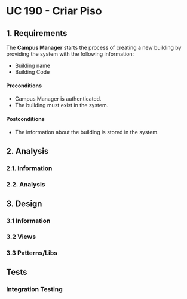 # UC 190 - Criar Piso

## 1. Requirements
The **Campus Manager** starts the process of creating a new building by providing the system with the following information:
* Building name
* Building Code

#### Preconditions
* Campus Manager is authenticated.
* The building must exist in the system.

#### Postconditions
* The information about the building is stored in the system.

## 2. Analysis

### 2.1. Information

### 2.2. Analysis

## 3. Design

### 3.1 Information

### 3.2 Views

### 3.3 Patterns/Libs

## Tests

### Integration Testing